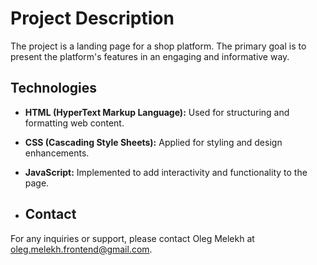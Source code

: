 # Project Description

The project is a landing page for a shop platform. The primary goal is to present the platform's features in an engaging and informative way.

## Technologies

- **HTML (HyperText Markup Language):** Used for structuring and formatting web content.
- **CSS (Cascading Style Sheets):** Applied for styling and design enhancements.
- **JavaScript:** Implemented to add interactivity and functionality to the page.

- ## Contact

For any inquiries or support, please contact Oleg Melekh at oleg.melekh.frontend@gmail.com.
